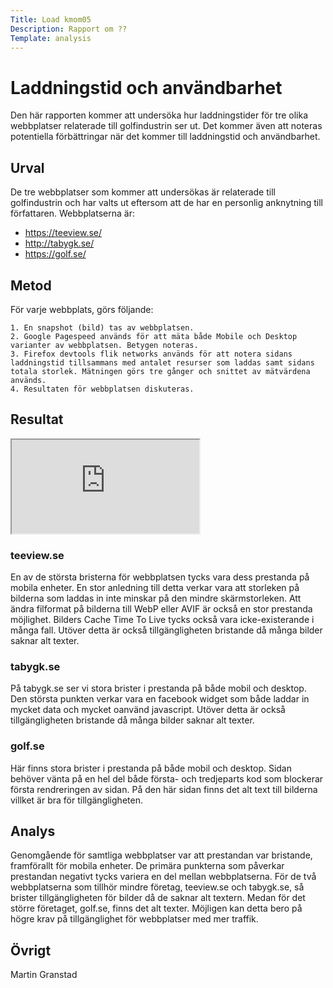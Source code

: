 ```yaml
---
Title: Load kmom05
Description: Rapport om ??
Template: analysis
---
```


Laddningstid och användbarhet
=======================

Den här rapporten kommer att undersöka hur laddningstider för tre olika webbplatser relaterade till golfindustrin ser ut. Det kommer även att noteras potentiella förbättringar när det kommer till laddningstid och användbarhet.

Urval
-----------------------
De tre webbplatser som kommer att undersökas är relaterade till golfindustrin och har valts ut eftersom att de har en personlig anknytning till författaren.
Webbplatserna är:
- https://teeview.se/
- http://tabygk.se/
- https://golf.se/


Metod
-----------------------

För varje webbplats, görs följande:

    1. En snapshot (bild) tas av webbplatsen.
    2. Google Pagespeed används för att mäta både Mobile och Desktop varianter av webbplatsen. Betygen noteras.
    3. Firefox devtools flik networks används för att notera sidans laddningstid tillsammans med antalet resurser som laddas samt sidans totala storlek. Mätningen görs tre gånger och snittet av mätvärdena används.
    4. Resultaten för webbplatsen diskuteras.


Resultat
-----------------------

<iframe class="loadiframe" src="https://docs.google.com/spreadsheets/d/e/2PACX-1vSPWZ7FHMb5LnaD5GHX6h2KHbirN_GC5G1n2VbXO-ie2yR1-xBQIDYf9h99Cka38FfBPpTT0s0gQDYH/pubhtml?gid=0&amp;single=true&amp;widget=true&amp;headers=false"></iframe>

### teeview.se
En av de största bristerna för webbplatsen tycks vara dess prestanda på mobila enheter. En stor anledning till detta verkar vara att storleken på bilderna som laddas in inte minskar på den mindre skärmstorleken. Att ändra filformat på bilderna till WebP eller AVIF är också en stor prestanda möjlighet. Bilders Cache Time To Live tycks också vara icke-existerande i många fall. Utöver detta är också tillgängligheten bristande då många bilder saknar alt texter. 

### tabygk.se
På tabygk.se ser vi stora brister i prestanda på både mobil och desktop. Den största punkten verkar vara en facebook widget som både laddar in mycket data och mycket oanvänd javascript. Utöver detta är också tillgängligheten bristande då många bilder saknar alt texter.

### golf.se
Här finns stora brister i prestanda på både mobil och desktop. Sidan behöver vänta på en hel del både första- och tredjeparts kod som blockerar första rendreringen av sidan. På den här sidan finns det alt text till bilderna villket är bra för tillgängligheten.


Analys
-----------------------
Genomgående för samtliga webbplatser var att prestandan var bristande, framförallt för mobila enheter. De primära punkterna som påverkar prestandan negativt tycks variera en del mellan webbplatserna. För de två webbplatserna som tillhör mindre företag, teeview.se och tabygk.se, så brister tillgängligheten för bilder då de saknar alt textern. Medan för det större företaget, golf.se, finns det alt texter. Möjligen kan detta bero på högre krav på tillgänglighet för webbplatser med mer traffik.

Övrigt
-----------------------
Martin Granstad